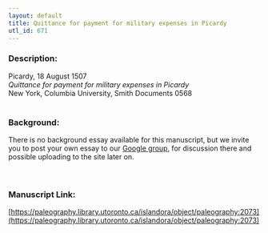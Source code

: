```yaml
---
layout: default
title: Quittance for payment for military expenses in Picardy
utl_id: 671
---
```


### Description:

Picardy, 18 August 1507<br>
_Quittance for payment for military expenses in Picardy_<br>
New York, Columbia University, Smith Documents 0568<br>
 <br>


### Background:

There is no background essay available for this manuscript, but we invite you to post your own essay to our [Google group](https://paleography.library.utoronto.ca/content/group-work), for discussion there and possible uploading to the site later on.<br><br>
 <br>


### Manuscript Link:

[https://paleography.library.utoronto.ca/islandora/object/paleography:2073](https://paleography.library.utoronto.ca/islandora/object/paleography:2073)